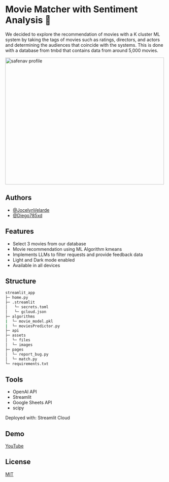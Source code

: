 
# Movie Matcher with Sentiment Analysis 🚀

We decided to explore the recommendation of movies with a K cluster ML system by taking the tags of movies such as ratings, directors, and actors and determining the audiences that coincide with the systems. This is done with a database from tmbd that contains data from around 5,000 movies.

<img src="https://github.com/JocelynVelarde/MovieMatch/assets/70779495/d5da2595-d429-41ef-8bdc-77838e1a26e5" alt="safenav profile" width="500" height="400">

## Authors

- [@JocelynVelarde](https://github.com/JocelynVelarde)
- [@Diego785xd](https://github.com/Diego785xd)


## Features

- Select 3 movies from our database
- Movie recommendation using ML Algorithm kmeans
- Implements LLMs to filter requests and provide feedback data
- Light and Dark mode enabled
- Available in all devices


## Structure
```bash
streamlit_app 
├─ home.py
├─ .streamlit
│   └─ secrets.toml
│   └─ gcloud.json
├─ algorithms
|  └─ movie_model.pkl
|  └─ moviesPredictor.py
├─ api
├─ assets
│  └─ files
│  └─ images
├─ pages
│  └─ report_bug.py
│  └─ match.py
└─ requirements.txt
```

## Tools

- OpenAI API
- Streamlit
- Google Sheets API
- scipy

Deployed with: Streamlit Cloud

## Demo

[YouTube](https://www.youtube.com/watch?v=M9DtZs3MAUk&t=4s)


## License

[MIT](https://choosealicense.com/licenses/mit/)



